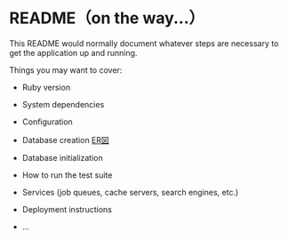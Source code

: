 # README（on the way...）

This README would normally document whatever steps are necessary to get the
application up and running.

Things you may want to cover:

* Ruby version

* System dependencies

* Configuration

* Database creation
[ER図](https://github.com/Sec-il-n/sample_4_release/blob/main/ER%E5%9B%B3-help_doctor.png)
* Database initialization

* How to run the test suite

* Services (job queues, cache servers, search engines, etc.)

* Deployment instructions

* ...
